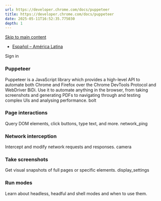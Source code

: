 ```yaml
---
url: https://developer.chrome.com/docs/puppeteer
title: https://developer.chrome.com/docs/puppeteer
date: 2025-05-11T16:52:35.775030
depth: 1
---
```


[ Skip to main content ](https://developer.chrome.com/docs/puppeteer#main-content)
  * [Español – América Latina](https://developer.chrome.com/docs/puppeteer?hl=es-419)

Sign in




###  Puppeteer 
Puppeteer is a JavaScript library which provides a high-level API to automate both Chrome and Firefox over the Chrome DevTools Protocol and WebDriver BiDi.
Use it to automate anything in the browser, from taking screenshots and generating PDFs to navigating through and testing complex UIs and analysing performance.
bolt 
###  Page interactions 
Query DOM elements, click buttons, type text, and more. 
network_ping 
###  Network interception 
Intercept and modify network requests and responses. 
camera 
###  Take screenshots 
Get visual snapshots of full pages or specific elements. 
display_settings 
###  Run modes 
Learn about headless, headful and shell modes and when to use them. 

